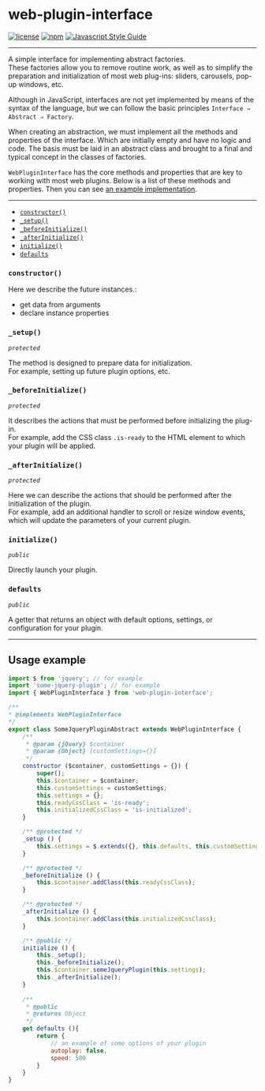 # web-plugin-interface

[![license](https://img.shields.io/badge/license-MIT-blue.svg)](https://github.com/WezomAgency/web-plugin-interface/blob/master/LICENSE)
[![npm](https://img.shields.io/badge/npm-install-orange.svg)](https://www.npmjs.com/package/web-plugin-interface)
[![Javascript Style Guide](https://img.shields.io/badge/code_style-wezom_relax-red.svg)](https://github.com/WezomAgency/eslint-config-wezom-relax#readme)

---

A simple interface for implementing abstract factories.  
These factories allow you to remove routine work, as well as to simplify the preparation and initialization of most web plug-ins: sliders, carousels, pop-up windows, etc.

Although in JavaScript, interfaces are not yet implemented by means of the syntax of the language, but we can follow the basic principles `Interface ⇒ Abstract ⇒ Factory`.

When creating an abstraction, we must implement all the methods and properties of the interface. Which are initially empty and have no logic and code. 
The basis must be laid in an abstract class and brought to a final and typical concept in the classes of factories.

`WebPluginInterface` has the core methods and properties that are key to working with most web plugins.
Below is a list of these methods and properties. Then you can see [an example implementation](##usage-example).

---

- [`constructor()`](#constructor)
- [`_setup()`](#_setup)
- [`_beforeInitialize()`](#_beforeinitialize)
- [`_afterInitialize()`](#_afterinitialize)
- [`initialize()`](#initialize)
- [`defaults`](#defaults)


### `constructor()`

Here we describe the future instances.:
- get data from arguments  
- declare instance properties


### `_setup()`

_`protected`_

The method is designed to prepare data for initialization.  
For example, setting up future plugin options, etc.

### `_beforeInitialize()`

_`protected`_

It describes the actions that must be performed before initializing the plug-in.  
For example, add the CSS class `.is-ready` to the HTML element to which your plugin will be applied.

### `_afterInitialize()`

_`protected`_

Here we can describe the actions that should be performed after the initialization of the plugin.  
For example, add an additional handler to scroll or resize window events, which will update the parameters of your current plugin.

### `initialize()`

_`public`_

Directly launch your plugin.

### `defaults`

_`public`_

A getter that returns an object with default options, settings, or configuration for your plugin.

---

## Usage example

```js
import $ from 'jquery'; // for example
import 'some-jquery-plugin'; // for example
import { WebPluginInterface } from 'web-plugin-interface';

/**
* @implements WebPluginInterface
*/
export class SomeJqueryPluginAbstract extends WebPluginInterface {
    /**
     * @param {jQuery} $container
     * @param {Object} [customSettings={}]
     */
    constructor ($container, customSettings = {}) {
        super();
        this.$container = $container;
        this.customSettings = customSettings;
        this.settings = {};
        this.readyCssClass = 'is-ready';
        this.initializedCssClass = 'is-initialized';
    }

    /** @protected */
    _setup () {
        this.settings = $.extends({}, this.defaults, this.customSettings);
    }

    /** @protected */
    _beforeInitialize () {
        this.$container.addClass(this.readyCssClass);
    }

    /** @protected */
    _afterInitialize () {
        this.$container.addClass(this.initializedCssClass);
    }

    /** @public */
    initialize () {
    	this._setup();
    	this._beforeInitialize();
        this.$container.someJqueryPlugin(this.settings);
        this._afterInitialize();
    }
    
    /**
     * @public
     * @returns Object
     */
    get defaults (){
        return {
            // an example of some options of your plugin
            autoplay: false,
            speed: 500
        }
    }
}
```
